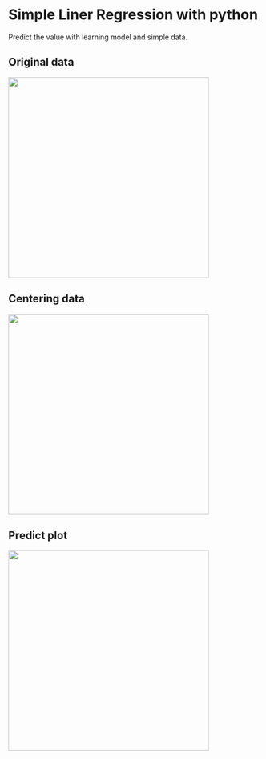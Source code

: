 # Simple Liner Regression with python

Predict the value with learning model and simple data.

## Original data
<img src="https://user-images.githubusercontent.com/70537611/95667607-1ccbaf80-0b1d-11eb-978b-b584f0f82270.png" height="400px" >

## Centering data
<img src="https://user-images.githubusercontent.com/70537611/95667705-6ec10500-0b1e-11eb-85d8-72a4316a55da.png" height="400px" >

## Predict plot
<img src="https://user-images.githubusercontent.com/70537611/95667729-d9724080-0b1e-11eb-9809-b2dd4bbe20fa.png" height="400px" >
